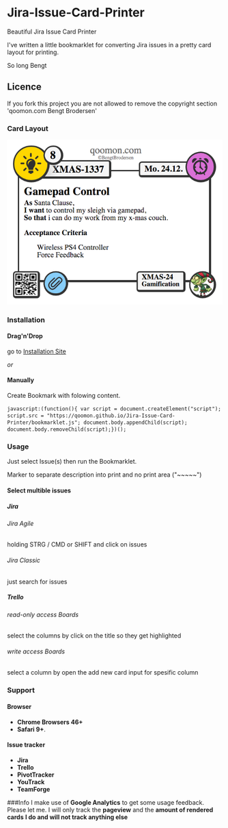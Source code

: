 # Jira-Issue-Card-Printer
Beautiful Jira Issue Card Printer

I've written a little bookmarklet for converting Jira issues in a pretty card layout for printing.

So long
Bengt

## Licence
If you fork this project you are not allowed to remove the copyright section 'qoomon.com Bengt Brodersen'

### Card Layout
![Card Layout](CardExample.png)

### Installation
#### Drag'n'Drop
go to [Installation Site](https://tommyd3mdi.github.com/Jira-Issue-Card-Printer/bookmarkInstallation.html)

*or*

#### Manually
Create Bookmark with folowing content.
```
javascript:(function(){ var script = document.createElement("script"); script.src = "https://qoomon.github.io/Jira-Issue-Card-Printer/bookmarklet.js"; document.body.appendChild(script); document.body.removeChild(script);})();
```

### Usage
Just select Issue(s) then run the Bookmarklet.

Marker to separate description into print and no print area ("~~~~~")

#### Select multible issues
##### Jira
###### Jira Agile
holding STRG / CMD or SHIFT and click on issues
###### Jira Classic
just search for issues
##### Trello
###### read-only access Boards 
select the columns by click on the title so they get highlighted
###### write access Boards 
select a column by open the add new card input for spesific column


### Support
#### Browser
* **Chrome Browsers 46+**
* **Safari 9+**.

#### Issue tracker
* **Jira**
* **Trello**
* **PivotTracker**
* **YouTrack**
* **TeamForge**

###Info
I make use of **Google Analytics** to get some usage feedback. Please let me.
I will only track the **pageview** and the **amount of rendered cards**
**I do and will not track anything else**
